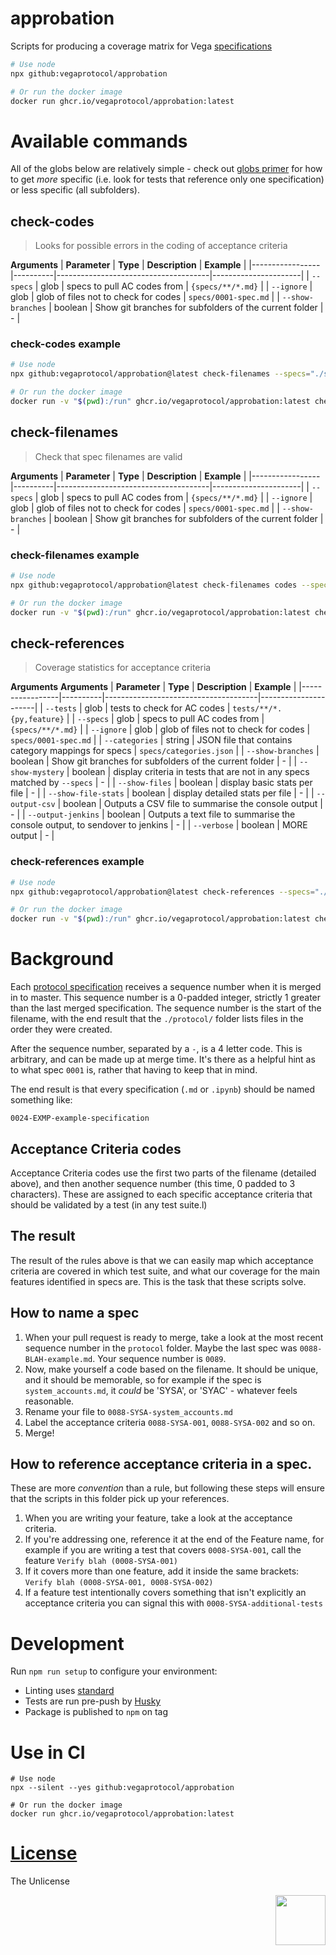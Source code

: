 # approbation

Scripts for producing a coverage matrix for Vega [specifications](https://github.com/vegaprotocol/specs)

```bash
# Use node
npx github:vegaprotocol/approbation

# Or run the docker image
docker run ghcr.io/vegaprotocol/approbation:latest
```

# Available commands

All of the globs below are relatively simple - check out [globs primer](https://github.com/isaacs/node-glob#glob-primer) for how to get *more* specific (i.e. look for tests that reference only one specification) or less specific (all subfolders).
 
## check-codes
> Looks for possible errors in the coding of acceptance criteria

**Arguments**
| **Parameter**   | **Type** | **Description**                      | **Example**          |
|-----------------|----------|--------------------------------------|----------------------|
| `--specs`         | glob     | specs to pull AC codes from          | `{specs/**/*.md}`    |
| `--ignore`        | glob     | glob of files not to check for codes | `specs/0001-spec.md` |
| `--show-branches` | boolean  | Show git branches for subfolders of the current folder | -  | 

### check-codes example
```bash
# Use node
npx github:vegaprotocol/approbation@latest check-filenames --specs="./specs-internal/protocol/**/*.{md,ipynb}" --show-branches 

# Or run the docker image
docker run -v "$(pwd):/run" ghcr.io/vegaprotocol/approbation:latest check-codes --specs="/run/specs-internal/protocol/**/*.{md,ipynb}" --show-branches
```



## check-filenames
> Check that spec filenames are valid

**Arguments**
| **Parameter**   | **Type** | **Description**                      | **Example**          |
|-----------------|----------|--------------------------------------|----------------------|
| `--specs`         | glob     | specs to pull AC codes from          | `{specs/**/*.md}`    |
| `--ignore`        | glob     | glob of files not to check for codes | `specs/0001-spec.md` |
| `--show-branches` | boolean  | Show git branches for subfolders of the current folder | -  | 

### check-filenames example
```bash
# Use node
npx github:vegaprotocol/approbation@latest check-filenames codes --specs="./specs/protocol/**/*.{md,ipynb}" --tests="./MultisigControl/test/*.js" --ignore="./specs/protocol/{0001-*,0002-*,0004-*}" --show-branches

# Or run the docker image
docker run -v "$(pwd):/run" ghcr.io/vegaprotocol/approbation:latest check-filenames codes --specs="/run/specs/protocol/**/*.{md,ipynb}" --tests="/run/MultisigControl/test/*.js" --ignore="/run/specs/protocol/{0001-*,0002-*,0004-
```


## check-references
> Coverage statistics for acceptance criteria
    
**Arguments**
**Arguments**
| **Parameter**   | **Type** | **Description**                      | **Example**          |
|-----------------|----------|--------------------------------------|----------------------|
| `--tests`         | glob     | tests to check for AC codes          | `tests/**/*.{py,feature}`    |
| `--specs`         | glob     | specs to pull AC codes from          | `{specs/**/*.md}`    |
| `--ignore`        | glob     | glob of files not to check for codes | `specs/0001-spec.md` |
| `--categories`  | string  | JSON file that contains category mappings for specs          | `specs/categories.json`    |
| `--show-branches` | boolean  | Show git branches for subfolders of the current folder | -  | 
| `--show-mystery`  | boolean  | display criteria in tests that are not in any specs matched by `--specs`          | -    |
| `--show-files`  | boolean  | display basic stats per file         | -    |
| `--show-file-stats`  | boolean  | display detailed stats per file         | -    |
| `--output-csv`  | boolean  | Outputs a CSV file to summarise the console output          | -    |
| `--output-jenkins`  | boolean  | Outputs a text file to summarise the console output, to sendover to jenkins          | -    |
| `--verbose`  | boolean  | MORE output        | -    |

### check-references example
```bash
# Use node
npx github:vegaprotocol/approbation@latest check-references --specs="./specs/protocol/**/*.{md,ipynb}" --tests="./MultisigControl/test/*.js" --ignore="./specs/protocol/{0001-*}" --categories="specs/protocol/categories.json" --show-branches --show-mystery

# Or run the docker image
docker run -v "$(pwd):/run" ghcr.io/vegaprotocol/approbation:latest check-references --specs="/run/specs/protocol/**/*.{md,ipynb}" --tests="/run/MultisigControl/test/*.js" --ignore="/run/specs/protocol/{0001-*}" --categories="/run/specs/protocol/categories.json" --show-branches --show-mystery
```


# Background
Each [protocol specification](https://github.com/vegaprotocol/specs) receives a sequence number when it is merged in to master. 
This sequence number is a 0-padded integer, strictly 1 greater than the last merged 
specification. The sequence number is the start of the filename, with the end result
that the `./protocol/` folder lists files in the order they were created.

After the sequence number, separated by a `-`, is a 4 letter code. This is arbitrary,
and can be made up at merge time. It's there as a helpful hint as to what spec `0001` is,
rather that having to keep that in mind.

The end result is that every specification (`.md` or `.ipynb`) should be named something like:
```
0024-EXMP-example-specification
```

## Acceptance Criteria codes
Acceptance Criteria codes use the first two parts of the filename (detailed above), and then
another sequence number (this time, 0 padded to 3 characters). These are assigned to each specific
acceptance criteria that should be validated by a test (in any test suite.l)

## The result
The result of the rules above is that we can easily map which acceptance criteria are covered
in which test suite, and what our coverage for the main features identified in specs are. This
is the task that these scripts solve.

## How to name a spec
1. When your pull request is ready to merge, take a look at the most recent sequence number in the
`protocol` folder. Maybe the last spec was `0088-BLAH-example.md`. Your sequence number is `0089`.
2. Now, make yourself a code based on the filename. It should be unique, and it should be memorable,
so for example if the spec is `system_accounts.md`, it *could* be 'SYSA', or 'SYAC' - whatever feels
reasonable.
3. Rename your file to `0088-SYSA-system_accounts.md`
4. Label the acceptance criteria `0088-SYSA-001`, `0088-SYSA-002` and so on.
5. Merge!

## How to reference acceptance criteria in a spec.
These are more *convention* than a rule, but following these steps will ensure that the scripts in 
this folder pick up your references.

1. When you are writing your feature, take a look at the acceptance criteria.
2. If you're addressing one, reference it at the end of the Feature name, for example if you are 
writing a test that covers `0008-SYSA-001`, call the feature `Verify blah (0008-SYSA-001)`
3. If it covers more than one feature, add it inside the same brackets: `Verify blah (0008-SYSA-001, 0008-SYSA-002)`
4. If a feature test intentionally covers something that isn't explicitly an acceptance criteria
you can signal this with `0008-SYSA-additional-tests`

# Development
Run `npm run setup` to configure your environment:

- Linting uses [standard](https://www.npmjs.com/package/standard)
- Tests are run pre-push by [Husky](https://www.npmjs.com/package/husky)
- Package is published to `npm` on tag

# Use in CI
```shell
# Use node
npx --silent --yes github:vegaprotocol/approbation

# Or run the docker image
docker run ghcr.io/vegaprotocol/approbation:latest
```

# [License](./LICENSE)
The Unlicense

<p align="right">
 <img src="https://user-images.githubusercontent.com/6678/159024710-42ae880f-b994-44af-b91d-b3fca3f49685.png" width="80" height="80" />
</p>
